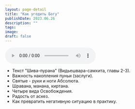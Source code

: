 ```yaml
---
layout: page-detail
title: "Как угодить Богу"
publishDate: 2023.06.26
description: ""
tags:
image:
draft: false
---
```


<audio title="2023.06.26 - Как угодить Богу.mp3" src="/upload/iblock/07d/07df2cb77d2c2ba0873537db4dd110e3.mp3" controls=""></audio>

* Текст "Шива-пурана" (Видьешвара-самхита, главы 2-3).
* Важность накопления пуньи (заслуги).
* Святые - руки и ноги Абсолюта.
* Шравана, манана, киртана.
* Четыре вида Освобождения.
* Радость от аскез.
* Как превратить негативную ситуацию в практику.

  
